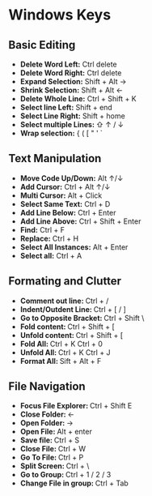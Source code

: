 # Windows Keys

## Basic Editing

* <strong>Delete Word Left:</strong> Ctrl delete
* <strong>Delete Word Right:</strong> Ctrl delete
* <strong>Expand Selection:</strong> Shift + Alt → 
* <strong>Shrink Selection:</strong> Shift + Alt ← 
* <strong>Delete Whole Line:</strong> Ctrl + Shift + K 
* <strong>Select line Left:</strong> Shift + end
* <strong>Select Line Right:</strong> Shift + home 
* <strong>Select multiple Lines: </strong> ⇧ ↑ / ↓
* <strong>Wrap selection:</strong> { ( [ " ' `

## Text Manipulation

* <strong>Move Code Up/Down:</strong> Alt ↑/↓
* <strong>Add Cursor:</strong> Ctrl + Alt ↑/↓
* <strong>Multi Cursor:</strong> Alt + Click
* <strong>Select Same Text:</strong> Ctrl + D
* <strong>Add Line Below:</strong> Ctrl + Enter
* <strong>Add Line Above:</strong> Ctrl + Shift + Enter 
* <strong>Find:</strong> Ctrl + F
* <strong>Replace:</strong> Ctrl + H
* <strong>Select All Instances:</strong> Alt + Enter 
* <strong>Select all:</strong> Ctrl + A

## Formating and Clutter

* <strong>Comment out line: </strong> Ctrl + /
* <strong>Indent/Outdent Line: </strong> Ctrl + [ / ]
* <strong>Go to Opposite Bracket: </strong> Ctrl + Shift \
* <strong>Fold content: </strong> Ctrl + Shift + [
* <strong>Unfold content: </strong> Ctrl + Shift + [
* <strong>Fold All: </strong> Ctrl + K  Ctrl + 0
* <strong>Unfold All: </strong> Ctrl + K  Ctrl + J
* <strong>Format All: </strong> Sift + Alt + F

## File Navigation

* <strong>Focus File Explorer: </strong> Ctrl + Shift E
* <strong>Close Folder: </strong> ← 
* <strong>Open Folder: </strong> → 
* <strong>Open File: </strong> Alt + enter 
* <strong>Save file: </strong> Ctrl + S 
* <strong>Close File: </strong> Ctrl + W 
* <strong>Go To File: </strong> Ctrl + P 
* <strong>Split Screen: </strong> Ctrl + \ 
* <strong>Go to Group: </strong> Ctrl + 1 / 2 / 3
* <strong>Change File in group: </strong> Ctrl + Tab
